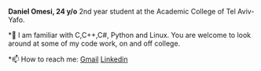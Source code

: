 **Daniel Omesi, 24 y/o**
2nd year student at the Academic College of Tel Aviv-Yafo.

*🔭 I am familiar with C,C++,C#, Python and Linux. You are welcome to look around at some of my code work, on and off college.

*📫 How to reach me: [Gmail](mailto:omesidaniel@gmail.com) [Linkedin](https://www.linkedin.com/in/daniel-omesi/)


